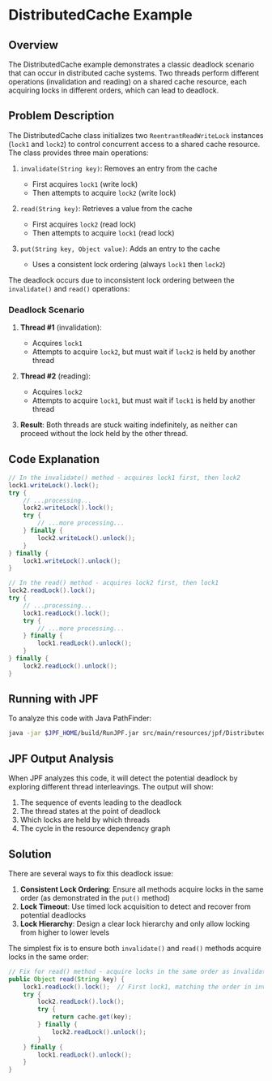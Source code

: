# DistributedCache Example

## Overview

The DistributedCache example demonstrates a classic deadlock scenario that can occur in distributed cache systems. Two threads perform different operations (invalidation and reading) on a shared cache resource, each acquiring locks in different orders, which can lead to deadlock.


## Problem Description

The DistributedCache class initializes two `ReentrantReadWriteLock` instances (`lock1` and `lock2`) to control concurrent access to a shared cache resource. The class provides three main operations:

1. `invalidate(String key)`: Removes an entry from the cache
    - First acquires `lock1` (write lock)
    - Then attempts to acquire `lock2` (write lock)

2. `read(String key)`: Retrieves a value from the cache
    - First acquires `lock2` (read lock)
    - Then attempts to acquire `lock1` (read lock)

3. `put(String key, Object value)`: Adds an entry to the cache
    - Uses a consistent lock ordering (always `lock1` then `lock2`)

The deadlock occurs due to inconsistent lock ordering between the `invalidate()` and `read()` operations:

### Deadlock Scenario

1. **Thread #1** (invalidation):
    - Acquires `lock1`
    - Attempts to acquire `lock2`, but must wait if `lock2` is held by another thread

2. **Thread #2** (reading):
    - Acquires `lock2`
    - Attempts to acquire `lock1`, but must wait if `lock1` is held by another thread

3. **Result**: Both threads are stuck waiting indefinitely, as neither can proceed without the lock held by the other thread.

## Code Explanation

```java
// In the invalidate() method - acquires lock1 first, then lock2
lock1.writeLock().lock();
try {
    // ...processing...
    lock2.writeLock().lock();
    try {
        // ...more processing...
    } finally {
        lock2.writeLock().unlock();
    }
} finally {
    lock1.writeLock().unlock();
}

// In the read() method - acquires lock2 first, then lock1
lock2.readLock().lock();
try {
    // ...processing...
    lock1.readLock().lock();
    try {
        // ...more processing...
    } finally {
        lock1.readLock().unlock();
    }
} finally {
    lock2.readLock().unlock();
}
```

## Running with JPF

To analyze this code with Java PathFinder:

```bash
java -jar $JPF_HOME/build/RunJPF.jar src/main/resources/jpf/DistributedCache.jpf
```

## JPF Output Analysis

When JPF analyzes this code, it will detect the potential deadlock by exploring different thread interleavings. The output will show:

1. The sequence of events leading to the deadlock
2. The thread states at the point of deadlock
3. Which locks are held by which threads
4. The cycle in the resource dependency graph

## Solution

There are several ways to fix this deadlock issue:

1. **Consistent Lock Ordering**: Ensure all methods acquire locks in the same order (as demonstrated in the `put()` method)
2. **Lock Timeout**: Use timed lock acquisition to detect and recover from potential deadlocks
3. **Lock Hierarchy**: Design a clear lock hierarchy and only allow locking from higher to lower levels

The simplest fix is to ensure both `invalidate()` and `read()` methods acquire locks in the same order:

```java
// Fix for read() method - acquire locks in the same order as invalidate()
public Object read(String key) {
    lock1.readLock().lock();  // First lock1, matching the order in invalidate()
    try {
        lock2.readLock().lock();
        try {
            return cache.get(key);
        } finally {
            lock2.readLock().unlock();
        }
    } finally {
        lock1.readLock().unlock();
    }
}
```
